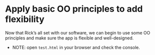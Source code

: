 # Apply basic OO principles to add flexibility
Now that Rick’s all set with our software, we can begin to use some OO principles and make sure the app is flexible and well-designed.

* NOTE: open `test.html` in your browser and check the console.

